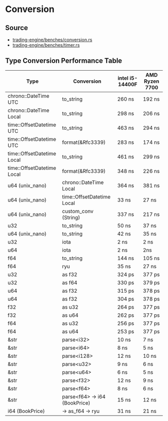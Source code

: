 # Conversion

## Source
- [trading-engine/benches/conversion.rs](/trading-engine/benches/conversion.rs)
- [trading-engine/benches/timer.rs](/trading-engine/benches/timer.rs)

## Type Conversion Performance Table

| Type                      | Conversion                | intel i5-14400F | AMD Ryzen 7700 |
|---------------------------|---------------------------|-----------------|----------------|
| chrono::DateTime UTC      | to_string                 | 260 ns           | 192 ns |
| chrono::DateTime Local    | to_string                 | 298 ns           | 206 ns |
| time::OffsetDatetime UTC  | to_string                 | 463 ns           | 294 ns |
| time::OffsetDatetime UTC  | format(&Rfc3339)          | 283 ns           | 174 ns |
| time::OffsetDatetime Local| to_string                 | 461 ns           | 299 ns |
| time::OffsetDatetime Local| format(&Rfc3339)          | 348 ns           | 226 ns |
| u64 (unix_nano)           | chrono::DateTime Local    | 364 ns           | 381 ns |
| u64 (unix_nano)           | time::OffsetDatetime Local| 33 ns            | 27 ns |
| u64 (unix_nano)           | custom_conv (String)      | 337 ns           | 217 ns | 
| u32                       | to_string                 | 50 ns            | 37 ns | 
| u64 (unix_nano)           | to_string                 | 42 ns            | 35 ns | 
| u32                       | iota                      | 2 ns             | 2 ns |
| u64                       | iota                      | 2 ns             | 2ns |
| f64                       | to_string                 | 144 ns           | 105 ns |
| f64                       | ryu                       | 35 ns            | 27 ns |
| u32 | as f32 | 324 ps | 377 ps | 
| u32 | as f64 | 330 ps | 379 ps |
| u64 | as f32 | 315 ps | 378 ps |
| u64 | as f32 | 304 ps | 378 ps |
| f32 | as u32 | 264 ps | 377 ps |
| f32 | as u64 | 262 ps | 377 ps |
| f64 | as u32 | 256 ps | 377 ps |
| f64 | as u64 | 253 ps | 377 ps |
| &str                      | parse\<i32>                | 10 ns            | 7 ns |
| &str                      | parse\<i64>                | 8 ns             | 5 ns |
| &str                      | parse\<i128>               | 12 ns            | 10 ns |
| &str                      | parse\<u32>                | 9 ns             | 6 ns|
| &str                      | parse\<u64>                | 6 ns             | 5 ns | 
| &str                      | parse\<f32>                | 12 ns            | 9 ns |
| &str                      | parse\<f64>                | 8 ns             | 6 ns |
| &str                      | parse\<f64> -> i64 (BookPrice) | 15 ns            | 12 ns
| i64 (BookPrice)           | -> as_f64 -> ryu            | 31 ns            | 21 ns